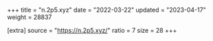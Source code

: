 +++
title = "n.2p5.xyz"
date = "2022-03-22"
updated = "2023-04-17"
weight = 28837

[extra]
source = "https://n.2p5.xyz/"
ratio = 7
size = 28
+++
